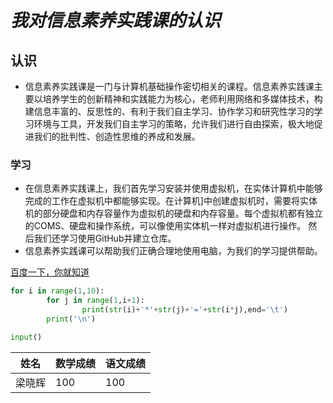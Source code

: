 # ***我对信息素养实践课的认识***

## 认识

* 信息素养实践课是一门与计算机基础操作密切相关的课程。信息素养实践课主要以培养学生的创新精神和实践能力为核心，老师利用网络和多媒体技术，构建信息丰富的、反思性的、有利于我们自主学习、协作学习和研究性学习的学习环境与工具，开发我们自主学习的策略，允许我们进行自由探索，极大地促进我们的批判性、创造性思维的养成和发展。 

### 学习

* 在信息素养实践课上，我们首先学习安装并使用虚拟机，在实体计算机中能够完成的工作在虚拟机中都能够实现。在计算机]中创建虚拟机时，需要将实体机的部分硬盘和内存容量作为虚拟机的硬盘和内存容量。每个虚拟机都有独立的COMS、硬盘和操作系统，可以像使用实体机一样对虚拟机进行操作。 然后我们还学习使用GitHub并建立仓库。
* 信息素养实践课可以帮助我们正确合理地使用电脑，为我们的学习提供帮助。



[百度一下，你就知道](https://www.baidu.com/?62095104_11_dg)

```python
for i in range(1,10):
        for j in range(1,i+1):
                print(str(i)+'*'+str(j)+'='+str(i*j),end='\t')
        print('\n')

input()
```



| 姓名   | 数学成绩 | 语文成绩 |
| ------ | -------- | -------- |
| 梁晓辉 | 100      | 100      |
